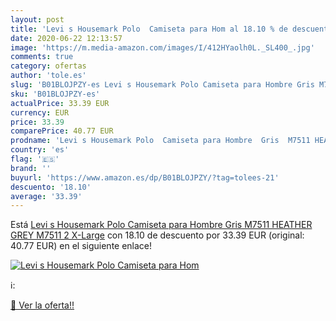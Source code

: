 ```yaml
---
layout: post
title: 'Levi s Housemark Polo  Camiseta para Hom al 18.10 % de descuento'
date: 2020-06-22 12:13:57
image: 'https://m.media-amazon.com/images/I/412HYaolh0L._SL400_.jpg'
comments: true
category: ofertas
author: 'tole.es'
slug: 'B01BLOJPZY-es Levi s Housemark Polo Camiseta para Hombre Gris M7511...'
sku: 'B01BLOJPZY-es'
actualPrice: 33.39 EUR
currency: EUR
price: 33.39
comparePrice: 40.77 EUR
prodname: 'Levi s Housemark Polo  Camiseta para Hombre  Gris  M7511 HEATHER GREY M7511 2   X-Large'
country: 'es'
flag: '🇪🇸'
brand: ''
buyurl: 'https://www.amazon.es/dp/B01BLOJPZY/?tag=tolees-21'
descuento: '18.10'
average: '33.39'
---
```


Está [Levi s Housemark Polo  Camiseta para Hombre  Gris  M7511 HEATHER GREY M7511 2   X-Large](https://www.amazon.es/dp/B01BLOJPZY/?tag=tolees-21) con 18.10 de descuento por 33.39 EUR (original: 40.77 EUR) en el siguiente enlace!

[![Levi s Housemark Polo  Camiseta para Hom](https://m.media-amazon.com/images/I/412HYaolh0L._SL400_.jpg)](https://www.amazon.es/dp/B01BLOJPZY/?tag=tolees-21)

ℹ️:


[🛒 Ver la oferta!!](https://www.amazon.es/dp/B01BLOJPZY/?tag=tolees-21)
